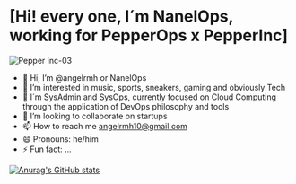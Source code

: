 # [Hi! every one, I´m NanelOps, working for PepperOps x PepperInc]

![Pepper inc-03](https://github.com/user-attachments/assets/4dca71aa-6a82-4d53-80b4-c18d38e8a6f4)

- 👋 Hi, I’m @angelrmh or NanelOps
- 👀 I’m interested in music, sports, sneakers, gaming and obviously Tech
- 🌱 I´m SysAdmin and SysOps, currently focused on Cloud Computing through the application of DevOps philosophy and tools
- 💞️ I’m looking to collaborate on startups
- 📫 How to reach me angelrmh10@gmail.com
- 😄 Pronouns: he/him
- ⚡ Fun fact: ...

[![Anurag's GitHub stats](https://github-readme-stats.vercel.app/api?username=angelrmh&show_icons=true&theme=radical)](https://github.com/anuraghazra/github-readme-stats)

<!---
angelrmh/angelrmh is a ✨ special ✨ repository because its `README.md` (this file) appears on your GitHub profile.
You can click the Preview link to take a look at your changes.
--->
